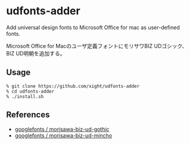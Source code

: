 # udfonts-adder

Add universal design fonts to Microsoft Office for mac as user-defined fonts.

Microsoft Office for Macのユーザ定義フォントにモリサワBIZ UDゴシック、BIZ UD明朝を追加する。

## Usage

```
% git clone https://github.com/xight/udfonts-adder
% cd udfonts-adder
% ./install.sh
```

## References

* [googlefonts / morisawa-biz-ud-gothic](https://github.com/googlefonts/morisawa-biz-ud-gothic)
* [googlefonts / morisawa-biz-ud-mincho](https://github.com/googlefonts/morisawa-biz-ud-mincho)
